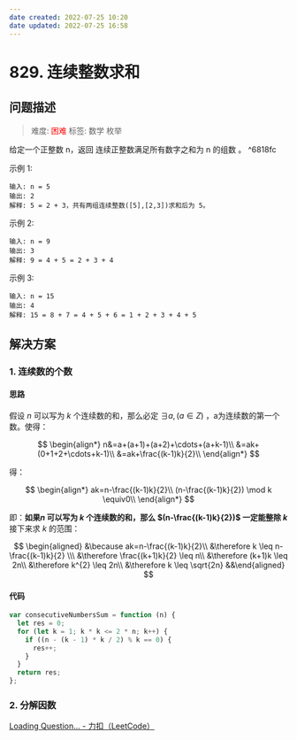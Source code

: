 ```yaml
---
date created: 2022-07-25 10:20
date updated: 2022-07-25 16:58
---
```


# 829. 连续整数求和

## 问题描述

> 难度: <span style="color:red">困难</span>
> 标签: 数学 枚举

给定一个正整数 n，返回 连续正整数满足所有数字之和为 n 的组数 。  ^6818fc

示例 1:

```
输入: n = 5
输出: 2
解释: 5 = 2 + 3，共有两组连续整数([5],[2,3])求和后为 5。
```

示例 2:

```
输入: n = 9
输出: 3
解释: 9 = 4 + 5 = 2 + 3 + 4
```

示例 3:

```
输入: n = 15
输出: 4
解释: 15 = 8 + 7 = 4 + 5 + 6 = 1 + 2 + 3 + 4 + 5
```

## 解决方案

### 1. 连续数的个数

#### 思路

假设 $n$ 可以写为 $k$ 个连续数的和，那么必定 $\exists a, (a \in Z)$ ，a为连续数的第一个数。使得：

$$
\begin{align*}
n&=a+(a+1)+(a+2)+\cdots+(a+k-1)\\
&=ak+(0+1+2+\cdots+k-1)\\
&=ak+\frac{(k-1)k}{2}\\
\end{align*}
$$

得：

$$
\begin{align*}
ak=n-\frac{(k-1)k}{2}\\
(n-\frac{(k-1)k}{2}) \mod k \equiv0\\
\end{align*}
$$

即：**如果$n$ 可以写为 $k$ 个连续数的和，那么 $(n-\frac{(k-1)k}{2})$  一定能整除 $k$**
接下来求 $k$ 的范围：

$$
\begin{aligned}
&\because ak=n-\frac{(k-1)k}{2}\\
&\therefore k \leq n-\frac{(k-1)k}{2} \\\
&\therefore \frac{(k+1)k}{2} \leq n\\
&\therefore (k+1)k \leq 2n\\
&\therefore k^{2} \leq 2n\\
&\therefore k \leq \sqrt{2n}
&&\end{aligned}
$$

#### 代码

```js
var consecutiveNumbersSum = function (n) {
  let res = 0;
  for (let k = 1; k * k <= 2 * n; k++) {
    if ((n - (k - 1) * k / 2) % k == 0) {
      res++;
    }
  }
  return res;
};
```

### 2. 分解因数

[Loading Question... - 力扣（LeetCode）](https://leetcode.cn/problems/consecutive-numbers-sum/solution/by-ac_oier-220q/)
